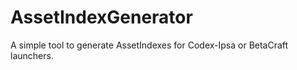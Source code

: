 # AssetIndexGenerator
 A simple tool to generate AssetIndexes for Codex-Ipsa or BetaCraft launchers.
